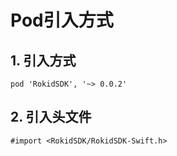 # Pod引入方式

## 1. 引入方式

```
pod 'RokidSDK', '~> 0.0.2'
```

## 2. 引入头文件

```
#import <RokidSDK/RokidSDK-Swift.h>
```

